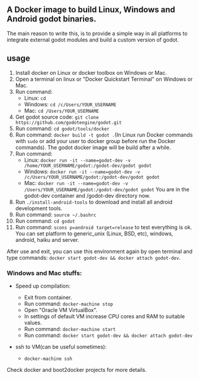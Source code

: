 ## A Docker image to build Linux, Windows and Android godot binaries.

The main reason to write this, is to provide a simple way in all platforms to integrate external godot modules and build a custom version of godot.

## usage
1. Install docker on Linux or docker toolbox on Windows or Mac.
2. Open a terminal on linux or "Docker Quickstart Terminal" on Windows or Mac.
3. Run command:
	- Linux: `cd`
	- Windows: `cd /c/Users/YOUR_USERNAME`
	- Mac: `cd /Users/YOUR_USERNAME`
4. Get godot source code: `git clone https://github.com/godotengine/godot.git`
5. Run command: `cd godot/tools/docker`
6. Run command: `docker build -t godot .`(In Linux run Docker commands with `sudo` or add your user to docker group before run the Docker commands). The godot docker image will be build after a while.
7. Run command:
	- Linux: `docker run -it --name=godot-dev -v /home/YOUR_USERNAME/godot:/godot-dev/godot godot`
	- Windows: `docker run -it --name=godot-dev -v /c/Users/YOUR_USERNAME/godot:/godot-dev/godot godot`
	- Mac: `docker run -it --name=godot-dev -v /Users/YOUR_USERNAME/godot:/godot-dev/godot godot`
	You are in the godot-dev container and /godot-dev directory now.
8. Run `./install-android-tools` to download and install all android development tools.
9. Run command: `source ~/.bashrc`
10. Run command: `cd godot`
11. Run command: `scons p=android target=release` to test everything is ok. You can set platform to generic_unix (Linux, BSD, etc), windows, android, haiku and server.

After use and exit, you can use this environment again by open terminal and type commands: `docker start godot-dev && docker attach godot-dev`.

### Windows and Mac stuffs:

- Speed up compilation:
	- Exit from container.
	- Run command: `docker-machine stop`
	- Open "Oracle VM VirtualBox".
	- In settings of default VM increase CPU cores and RAM to suitable values.
	- Run command: `docker-machine start`
	- Run command: `docker start godot-dev && docker attach godot-dev`

- ssh to VM(can be useful sometimes):
	- `docker-machine ssh`

Check docker and boot2docker projects for more details.

